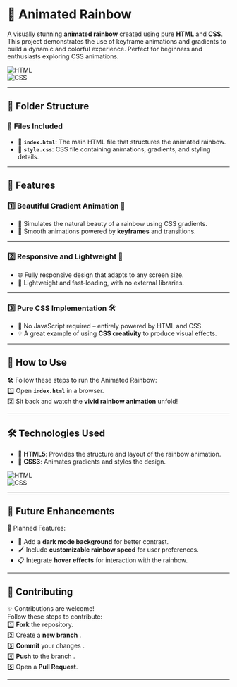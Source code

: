 # 🌈 Animated Rainbow

A visually stunning **animated rainbow** created using pure **HTML** and **CSS**. This project demonstrates the use of keyframe animations and gradients to build a dynamic and colorful experience. Perfect for beginners and enthusiasts exploring CSS animations.

![HTML](https://img.shields.io/badge/html5%20-%23E34F26.svg?&style=for-the-badge&logo=html5&logoColor=white)  
![CSS](https://img.shields.io/badge/css3%20-%231572B6.svg?&style=for-the-badge&logo=css3&logoColor=white)

---

## 📂 Folder Structure

### 🔸 **Files Included**
- 📄 **`index.html`**: The main HTML file that structures the animated rainbow.  
- 🎨 **`style.css`**: CSS file containing animations, gradients, and styling details.  

---

## 🌟 Features

### 1️⃣ **Beautiful Gradient Animation** 🎨  
   - 🌈 Simulates the natural beauty of a rainbow using CSS gradients.  
   - 🔄 Smooth animations powered by **keyframes** and transitions.



---

### 2️⃣ **Responsive and Lightweight** 📱  
   - 🌐 Fully responsive design that adapts to any screen size.  
   - 🚀 Lightweight and fast-loading, with no external libraries.  



---

### 3️⃣ **Pure CSS Implementation** 🛠️  
   - 📄 No JavaScript required – entirely powered by HTML and CSS.  
   - 💡 A great example of using **CSS creativity** to produce visual effects.

---

## 🚀 How to Use

🛠️ Follow these steps to run the Animated Rainbow:  
1️⃣ Open **`index.html`** in a browser.  
2️⃣ Sit back and watch the **vivid rainbow animation** unfold!  



---

## 🛠️ Technologies Used

- 📄 **HTML5**: Provides the structure and layout of the rainbow animation.  
- 🎨 **CSS3**: Animates gradients and styles the design.  

![HTML](https://img.shields.io/badge/html5%20-%23E34F26.svg?&style=for-the-badge&logo=html5&logoColor=white)  
![CSS](https://img.shields.io/badge/css3%20-%231572B6.svg?&style=for-the-badge&logo=css3&logoColor=white)

---

## 🔮 Future Enhancements

📌 Planned Features:  
- 🌙 Add a **dark mode background** for better contrast.  
- 🖌️ Include **customizable rainbow speed** for user preferences.  
- 📋 Integrate **hover effects** for interaction with the rainbow.  



---

## 🤝 Contributing

✨ Contributions are welcome!  
Follow these steps to contribute:  
1️⃣ **Fork** the repository.  
2️⃣ Create a **new branch** .  
3️⃣ **Commit** your changes .  
4️⃣ **Push** to the branch .  
5️⃣ Open a **Pull Request**.  

---

